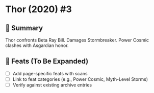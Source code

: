 # Thor (2020) #3

## 📖 Summary
Thor confronts Beta Ray Bill. Damages Stormbreaker. Power Cosmic clashes with Asgardian honor.

## 🔹 Feats (To Be Expanded)
- [ ] Add page-specific feats with scans
- [ ] Link to feat categories (e.g., Power Cosmic, Myth-Level Storms)
- [ ] Verify against existing archive entries